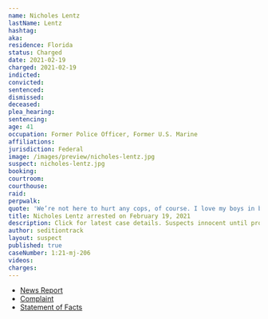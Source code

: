 ```yaml
---
name: Nicholes Lentz
lastName: Lentz
hashtag:
aka:
residence: Florida
status: Charged
date: 2021-02-19
charged: 2021-02-19
indicted:
convicted: 
sentenced: 
dismissed: 
deceased:
plea_hearing:
sentencing:
age: 41
occupation: Former Police Officer, Former U.S. Marine
affiliations:
jurisdiction: Federal
image: /images/preview/nicholes-lentz.jpg
suspect: nicholes-lentz.jpg
booking:
courtroom:
courthouse:
raid:
perpwalk:
quote: 'We’re not here to hurt any cops, of course. I love my boys in blue, but this is overwhelming for them. There’s no way they can hold us back'
title: Nicholes Lentz arrested on February 19, 2021
description: Click for latest case details. Suspects innocent until proven guilty.
author: seditiontrack
layout: suspect
published: true
caseNumber: 1:21-mj-206
videos:
charges:
---
```

- [News Report](https://www.miamiherald.com/article249418810.html)
- [Complaint](https://extremism.gwu.edu/sites/g/files/zaxdzs2191/f/Nicholes%20Lentz%20Criminal%20Complaint.pdf)
- [Statement of Facts](https://www.justice.gov/usao-dc/case-multi-defendant/file/1386241/download)
